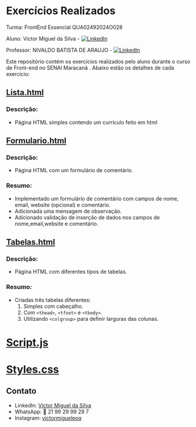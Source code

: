# Exercícios Realizados
Turma: FrontEnd Essencial
QUA02492024O028

Aluno: Victor Miguel da Silva - [![LinkedIn](https://img.shields.io/badge/-LinkedIn-blue?style=flat-square&logo=linkedin&logoColor=white)](https://www.linkedin.com/in/victor-miguel-da-silva-28923b242/)


Professor: NIVALDO BATISTA DE ARAUJO - [![LinkedIn](https://img.shields.io/badge/-LinkedIn-blue?style=flat-square&logo=linkedin&logoColor=white)](https://www.linkedin.com/in/nivaldo-araujo-546a51248/)

Este repositório contém os exercícios realizados pelo aluno durante o curso de Front-end no SENAI Maracanã . Abaixo estão os detalhes de cada exercício:

## [Lista.html](lista.html)

### Descrição:
- Página HTML simples contendo um currículo feito em html

## [Formulario.html](formulario.html)

### Descrição:
- Página HTML com um formulário de comentário.

### Resumo:
- Implementado um formulário de comentário com campos de nome, email, website (opcional) e comentário.
- Adicionada uma mensagem de observação.
- Adicionado validação de inserção de dados nos campos de nome,email,website e comentário.

  
## [Tabelas.html](tabelas.html)

### Descrição:
- Página HTML com diferentes tipos de tabelas.

### Resumo:
- Criadas três tabelas diferentes:
  1. Simples com cabeçalho.
  2. Com `<thead>`, `<tfoot>` e `<tbody>`.
  3. Utilizando `<colgroup>` para definir larguras das colunas.

  
# [Script.js](script.js)
# [Styles.css](styles.css)

## Contato

- LinkedIn: [Victor Miguel da Silva](https://www.linkedin.com/in/victor-miguel-da-silva-28923b242/)
- WhatsApp: 📱 21 99 29 99 29 7
- Instagram: [victormigueleoq](https://www.instagram.com/victormigueleoq/)
